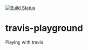 [![Build Status](https://travis-ci.com/emirot/travis-playground.svg?branch=master)](https://travis-ci.com/emirot/travis-playground)

# travis-playground

Playing with travis


#

